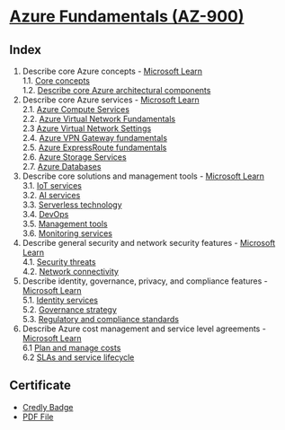 # [Azure Fundamentals (AZ-900)](https://docs.microsoft.com/en-gb/learn/paths/az-900-describe-cloud-concepts/)

## Index

1. Describe core Azure concepts - [Microsoft Learn](https://docs.microsoft.com/en-us/learn/paths/az-900-describe-cloud-concepts/)\
   1.1. [Core concepts](./1.1_describe-core-azure-concepts.md)\
   1.2. [Describe core Azure architectural components](./1.2_describe-core-azure-concepts_architectural-components.md)
2. Describe core Azure services - [Microsoft Learn](https://docs.microsoft.com/en-us/learn/paths/az-900-describe-core-azure-services/)\
   2.1. [Azure Compute Services](./2.1_describe-core-azure-services_compute-services.md)\
   2.2. [Azure Virtual Network Fundamentals](./2.2_explore-azure-networking-services_virtual-network_fundamentals.md)\
   2.3 [Azure Virtual Network Settings](./2.3_explore-azure-networking-services_virtual-network_settings.md)\
   2.4. [Azure VPN Gateway fundamentals](./2.4_explore-azure-networking-services_vpn-gateway_fundamentals.md)\
   2.5. [Azure ExpressRoute fundamentals](./2.5_explore-azure-networking-services_ExpressRoute_fundamentals.md)\
   2.6. [Azure Storage Services](./2.6_describe-core-azure-services_storage-services.md)\
   2.7. [Azure Databases](./2.7_describe-core-azure-services_databases.md)
3. Describe core solutions and management tools - [Microsoft Learn](https://docs.microsoft.com/en-us/learn/paths/az-900-describe-core-solutions-management-tools-azure/)\
   3.1. [IoT services](./3.1_describe-core-solutions-and-management-tools_IoT.md)\
   3.2. [AI services](./3.2_describe-core-solutions-and-management-tools_AI-services.md)\
   3.3. [Serverless technology](./3.3_describe-core-solutions-and-management-tools_serverless.md)\
   3.4. [DevOps](./3.4_describe-core-solutions-and-management-tools_devops.md)\
   3.5. [Management tools](./3.5_describe-core-solutions-and-management-tools_management.md)\
   3.6. [Monitoring services](./3.6_describe-core-solutions-and-management-tools_monitoring.md)
4. Describe general security and network security features - [Microsoft Learn](https://docs.microsoft.com/en-us/learn/paths/az-900-describe-general-security-network-security-features/)\
    4.1. [Security threats](4.1_describe-general-security-and-network-security_security.md)\
    4.2. [Network connectivity](4.2_describe-general-security-and-network-security_network.md)
5. Describe identity, governance, privacy, and compliance features - [Microsoft Learn](https://docs.microsoft.com/en-us/learn/paths/az-900-describe-identity-governance-privacy-compliance-features)\
    5.1. [Identity services](5.1_describe-identity-governance-privacy-compliance_identity.md)\
    5.2. [Governance strategy](5.2_describe-identity-governance-privacy-compliance_governance.md)\
    5.3. [Regulatory and compliance standards](5.3_describe-identity-governance-privacy-compliance_compliance.md)
6. Describe Azure cost management and service level agreements - [Microsoft Learn](https://docs.microsoft.com/en-us/learn/paths/az-900-describe-azure-cost-management-service-level-agreements)\
    6.1 [Plan and manage costs](6.1_describe-cost-management-and-SLA_costs.md)\
    6.2 [SLAs and service lifecycle](6.2_describe-cost-management-and-SLA_SLAs.md)

## Certificate

- [Credly Badge](https://www.credly.com/badges/71f132d6-94c7-4f68-a8ac-ea3e4f61c2a2)
- [PDF File](./Microsoft_Certified_Professional_Certificate_João-Neves.pdf)
